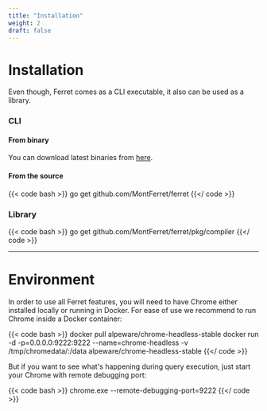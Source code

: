 ```yaml
---
title: "Installation"
weight: 2
draft: false
---
```


# Installation

Even though, Ferret comes as a CLI executable, it also can be used as a library. 

### CLI

#### From binary

You can download latest binaries from [here](https://github.com/MontFerret/ferret/releases).

#### From the source

{{< code bash >}}
go get github.com/MontFerret/ferret
{{</ code >}}

### Library

{{< code bash >}}
go get github.com/MontFerret/ferret/pkg/compiler
{{</ code >}}

<hr />

# Environment
In order to use all Ferret features, you will need to have Chrome either installed locally or running in Docker. For ease of use we recommend to run Chrome inside a Docker container:

{{< code bash >}}
docker pull alpeware/chrome-headless-stable
docker run -d -p=0.0.0.0:9222:9222 --name=chrome-headless -v /tmp/chromedata/:/data alpeware/chrome-headless-stable
{{</ code >}}

But if you want to see what's happening during query execution, just start your Chrome with remote debugging port:

{{< code bash >}}
chrome.exe --remote-debugging-port=9222
{{</ code >}}
